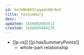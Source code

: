 ```yaml
---
id: 6mJHBmQK5tqqqdvHQrNsK
title: hasSummary
desc: ''
updated: 1636892003413
created: 1636885484176
---
```


- [[p.vs]] [[p.hasSummaryPoints]]
  - whole-part relationship
